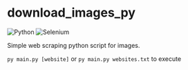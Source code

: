# download_images_py

![Python](https://img.shields.io/badge/Python-3670A0?style=flat&logo=python&logoColor=ffdd54)
![Selenium](https://img.shields.io/badge/-Selenium-%43B02A?style=flat&logo=selenium&logoColor=white)

Simple web scraping python script for images.

`py main.py [website]` or `py main.py websites.txt` to execute
